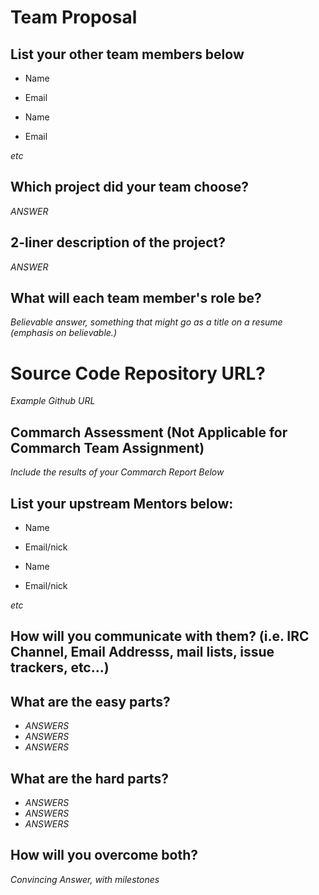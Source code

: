 # Team Proposal

## List your other team members below

  * Name
  * Email

  * Name
  * Email

*etc*

## Which project did your team choose?

*ANSWER*

## 2-liner description of the project?

*ANSWER*

## What will each team member's role be?

*Believable answer, something that might go as a title on a resume (emphasis on believable.)*

# Source Code Repository URL?

*Example Github URL*


## Commarch Assessment (Not Applicable for Commarch Team Assignment)

*Include the results of your Commarch Report Below*

## List your upstream Mentors below:

  * Name
  * Email/nick

  * Name
  * Email/nick

*etc*
        

## How will you communicate with them? (i.e. IRC Channel, Email Addresss, mail lists, issue trackers, etc...)

## What are the easy parts?

  * *ANSWERS*
  * *ANSWERS*
  * *ANSWERS*

## What are the hard parts?

  * *ANSWERS*
  * *ANSWERS*
  * *ANSWERS*

## How will you overcome both?

*Convincing Answer, with milestones*

